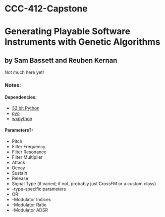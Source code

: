 # CCC-412-Capstone
<h1>Generating Playable Software Instruments with Genetic Algorithms</h1>
<h2>by Sam Bassett and Reuben Kernan</h2>
<p>Not much here yet!</p>
<h3>Notes:</h3>
<h4>Dependencies:</h4>
<ul>
<li><a href="https://sourceforge.net/projects/winpython/files/WinPython_3.6/3.6.3.0/WinPython-32bit-3.6.3.0Qt5.exe/download">32 bit Python</a></li>
  <li><a href="http://ajaxsoundstudio.com/downloads/pyo_0.8.9_py3.6_setup.exe">pyo</a></li>
  <li><a href="https://www.wxpython.org/pages/downloads/">wxpython</a></li>
</ul>

<h4>Parameters?:</h4>
<ul>
  <li>Pitch</li>
<li>Filter Frequency</li>
<li>Filter Resonance</li>
<li>Filter Multiplier</li>
<li>Attack</li>
<li>Decay</li>
<li>Sustain</li>
<li>Release</li>
<li>Signal Type (if varied; if not, probably just CrossFM or a custom class)</li>
<li>-type-specific parameters</li>
<li>OR</li>
<li>-Modulator Indices</li>
<li>-Modulator Ratio</li>
<li>-Modulator ADSR</li>
</ul>
